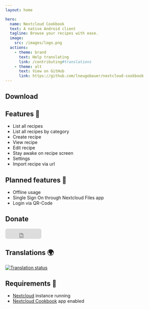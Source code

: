 ```yaml
---
layout: home

hero:
  name: Nextcloud Cookbook
  text: A native Android client
  tagline: Browse your recipes with ease.
  image:
    src: /images/logo.png
  actions:
    - theme: brand
      text: Help translating
      link: /contributing#translations
    - theme: alt
      text: View on GitHub
      link: https://github.com/lneugebauer/nextcloud-cookbook
---
```


<script setup lang="ts">
import NCBadge from './components/NCBadge.vue';
import NCDonationBadges from './components/NCDonationBadges.vue';
import NCStoreBadges from './components/NCStoreBadges.vue';

import gitHubBadge from './assets/images/get_it_on_github.png';
import payPalBadge from './assets/images/donate_with_paypal.svg';
</script>

## Download

<NCStoreBadges>
    <NCBadge
        alt="Get it on Play Store"
        event-name="get-it-on-play-store-button"
        link="https://play.google.com/store/apps/details?id=de.lukasneugebauer.nextcloudcookbook"
        size="medium"
        src="https://play.google.com/intl/en_us/badges/images/generic/en_badge_web_generic.png"
    />
    <NCBadge
        alt="Get it on GitHub"
        event-name="get-it-on-github-button"
        link="https://github.com/lneugebauer/nextcloud-cookbook/releases"
        size="medium"
        :src="gitHubBadge"
    />
    <NCBadge
        alt="Get it on F-Droid"
        event-name="get-it-on-f-droid-button"
        link="https://f-droid.org/packages/de.lukasneugebauer.nextcloudcookbook/"
        size="medium"
        src="https://fdroid.gitlab.io/artwork/badge/get-it-on.png"
    />
</NCStoreBadges>

## Features :rocket:

- List all recipes
- List all recipes by category
- Create recipe
- View recipe
- Edit recipe
- Stay awake on recipe screen
- Settings
- Import recipe via url

## Planned features :checkered_flag:

- Offline usage
- Single Sign On through Nextcloud Files app
- Login via QR-Code

## Donate

<NCDonationBadges>
    <NCBadge
        alt="Donate using Liberapay"
        event-name="donate-using-liberapay-button"
        link="https://liberapay.com/lneugebauer/donate"
        size="small"
        src="https://liberapay.com/assets/widgets/donate.svg"
    />
    <NCBadge
        alt="Donate using PayPal"
        event-name="donate-using-paypal-button"
        link="https://www.paypal.com/donate/?hosted_button_id=ECDNN8PS3SSMQ"
        size="small"
        :src="payPalBadge"
    />
    <iframe src="https://github.com/sponsors/lneugebauer/button" title="Sponsor lneugebauer" height="32" width="114" style="border: 0; border-radius: 6px;"></iframe>
</NCDonationBadges>


## Translations :earth_africa:

[![Translation status](https://hosted.weblate.org/widget/nextcloud-cookbook/287x66-grey.png)](https://hosted.weblate.org/engage/nextcloud-cookbook/)

## Requirements :link:

* [Nextcloud](https://nextcloud.com/) instance running
* [Nextcloud Cookbook](https://github.com/nextcloud/cookbook) app enabled
